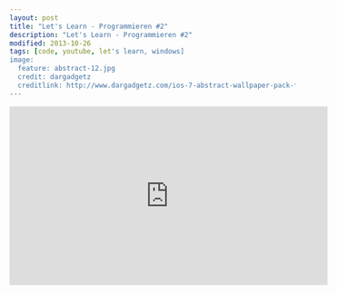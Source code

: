 ```yaml
---
layout: post
title: "Let's Learn - Programmieren #2"
description: "Let's Learn - Programmieren #2"
modified: 2013-10-26
tags: [code, youtube, let's learn, windows]
image:
  feature: abstract-12.jpg
  credit: dargadgetz
  creditlink: http://www.dargadgetz.com/ios-7-abstract-wallpaper-pack-for-iphone-5-and-ipod-touch-retina/
---
```


<iframe width="560" height="315" src="https://www.youtube.com/embed/4TxI4wmhzP4" frameborder="0"> </iframe>